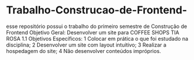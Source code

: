 # Trabalho-Construcao-de-Frontend-
 esse repositório possui o trabalho do primeiro semestre de Construção de Frontend Objetivo Geral: Desenvolver um site para COFFEE SHOPS TIA ROSA 1.1 Objetivos Específicos: 1 Colocar em prática o que foi estudado na disciplina; 2 Desenvolver um site com layout intuitivo; 3 Realizar a hospedagem do site; 4 Não desenvolver conteúdos impróprios.
